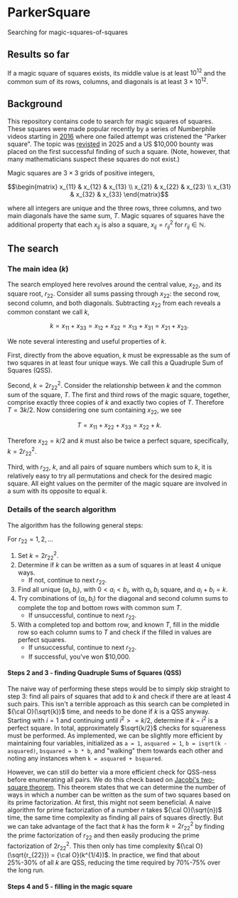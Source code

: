 # ParkerSquare
Searching for magic-squares-of-squares

## Results so far

If a magic square of squares exists, its middle value is at least $10^{12}$ and the common sum of its rows, columns, and diagonals is at least $3 \times 10^{12}$.

## Background

This repository contains code to search for magic squares of squares. These squares were made popular recently by a series of Numberphile videos starting in [2016](https://www.youtube.com/watch?v=aOT_bG-vWyg) where one failed attempt was cristened the "Parker square". The topic was [revisted](https://www.youtube.com/watch?v=stpiBy6gWOA) in 2025 and a US \$10,000 bounty was placed on the first successful finding of such a square. (Note, however, that many mathematicians suspect these squares do not exist.)

Magic squares are $3 \times 3$ grids of positive integers,
```math
\begin{matrix}
x_{11} & x_{12} & x_{13} \\
x_{21} & x_{22} & x_{23} \\
x_{31} & x_{32} & x_{33}
\end{matrix}
```
where all integers are unique and the three rows, three columns, and two main diagonals have the same sum, $T$. Magic squares of squares have the additional property that each $x_{ij}$ is also a square, $x_{ij} = r_{ij}^2$ for $r_{ij} \in \mathbb{N}$.

## The search

### The main idea ($k$)

The search employed here revolves around the central value, $x_{22}$, and its square root, $r_{22}$. Consider all sums passing through $x_{22}$: the second row, second column, and both diagonals. Subtracting $x_{22}$ from each reveals a common constant we call $k$,

$$
k = x_{11} + x_{33} = x_{12} + x_{32} = x_{13} + x_{31} = x_{21} + x_{23}.
$$

We note several interesting and useful properties of $k$. 

First, directly from the above equation, $k$ must be expressable as the sum of two squares in at least four unique ways. We call this a Quadruple Sum of Squares (QSS).

Second, $k = 2r_{22}^2$. Consider the relationship between $k$ and the common sum of the square, $T$. The first and third rows of the magic square, together, comprise exactly three copies of $k$ and exactly two copies of $T$. Therefore $T = 3k/2$. Now considering one sum containing $x_{22}$, we see

$$
T = x_{11} + x_{22} + x_{33} = x_{22} + k.
$$

Therefore $x_{22} = k/2$ and $k$ must also be twice a perfect square, specifically, $k = 2r_{22}^2$.

Third, with $r_{22}$, $k$, and all pairs of square numbers which sum to $k$, it is relatively easy to try all permutations and check for the desired magic square. All eight values on the permiter of the magic square are involved in a sum with its opposite to equal $k$.

### Details of the search algorithm

The algorithm has the following general steps:

For $r_{22} = 1,2,\dots$
1. Set $k = 2r_{22}^2$.
2. Determine if $k$ can be written as a sum of squares in at least 4 unique ways.
    - If not, continue to next $r_{22}$.
3. Find all unique $(a_i, b_i)$, with $0 < a_i < b_i$, with $a_i,b_i$ square, and $a_i + b_i = k$.
4. Try combinations of $(a_i, b_i)$ for the diagonal and second column sums to complete the top and bottom rows with common sum $T$.
    - If unsuccessful, continue to next $r_{22}$.
5. With a completed top and bottom row, and known $T$, fill in the middle row so each column sums to $T$ and check if the filled in values are perfect squares.
    - If unsuccessful, continue to next $r_{22}$.
    - If successful, you've won \$10,000.
  
#### Steps 2 and 3 - finding Quadruple Sums of Squares (QSS)

The naive way of performing these steps would be to simply skip straight to step 3: find all pairs of squares that add to $k$ and check if there are at least 4 such pairs. This isn't a terrible approach as this search can be completed in ${\cal O}(\sqrt{k})$ time, and needs to be done if $k$ is a QSS anyway. Starting with $i = 1$ and continuing until $i^2 >= k/2$, determine if $k - i^2$ is a perfect square. In total, approximately $\sqrt{k/2}$ checks for squareness must be performed. As implemented, we can be slightly more efficient by maintaining four variables, initialized as `a = 1`, `asquared = 1`, `b = isqrt(k - asquared)`, `bsquared = b * b`, and "walking" them towards each other and noting any instances when `k = asquared + bsquared`.

However, we can still do better via a more efficient check for QSS-ness before enumerating all pairs. We do this check based on [Jacobi's two-square theorem](https://en.wikipedia.org/wiki/Sum_of_two_squares_theorem#Jacobi's_two-square_theorem). This theorem states that we can determine the number of ways in which a number can be written as the sum of two squares based on its prime factorization. At first, this might not seem beneficial. A naive algorithm for prime factorization of a number $n$ takes ${\cal O}(\sqrt{n})$ time, the same time complexity as finding all pairs of squares directly. But we can take advantage of the fact that $k$ has the form $k = 2r_{22}^2$ by finding the prime factorization of $r_{22}$ and then easily producing the prime factorization of $2r_{22}^2$. This then only has time complexity ${\cal O}(\sqrt{r_{22}}) = {\cal O}(k^{1/4})$. In practice, we find that about 25%-30% of all $k$ are QSS, reducing the time required by 70%-75% over the long run.

#### Steps 4 and 5 - filling in the magic square
